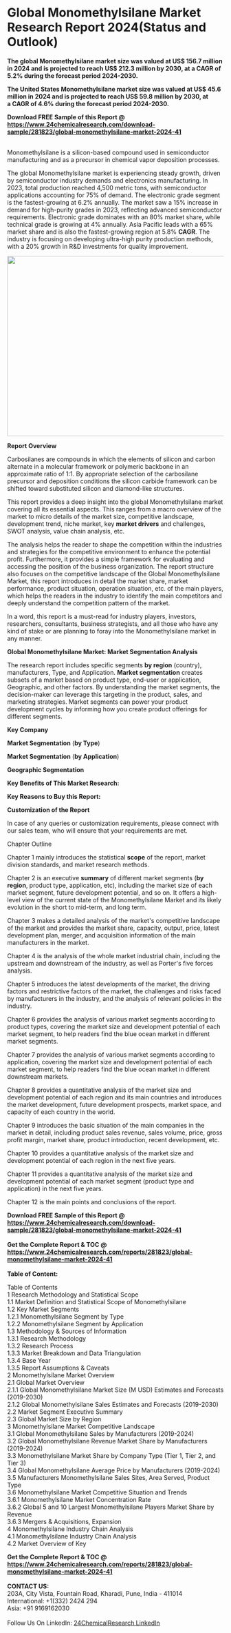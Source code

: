 <h1>Global Monomethylsilane Market Research Report 2024(Status and Outlook)</h1><p><strong>The global Monomethylsilane market size was valued at US$ 156.7 million in 2024 and is projected to reach US$ 212.3 million by 2030, at a CAGR of 5.2% during the forecast period 2024-2030.</strong></p><p>
</p><p><strong>The United States Monomethylsilane market size was valued at US$ 45.6 million in 2024 and is projected to reach US$ 59.8 million by 2030, at a CAGR of 4.6% during the forecast period 2024-2030.</strong></p><div><b>Download FREE Sample of this Report @ 
            <a href="https://www.24chemicalresearch.com/download-sample/281823/global-monomethylsilane-market-2024-41">
            https://www.24chemicalresearch.com/download-sample/281823/global-monomethylsilane-market-2024-41</a></b></div><br><p>
</p><p>Monomethylsilane is a silicon-based compound used in semiconductor manufacturing and as a precursor in chemical vapor deposition processes.</p><p>
</p><p>The global Monomethylsilane market is experiencing steady growth, driven by semiconductor industry demands and electronics manufacturing. In 2023, total production reached 4,500 metric tons, with semiconductor applications accounting for 75% of demand. The electronic grade segment is the fastest-growing at 6.2% annually. The market saw a 15% increase in demand for high-purity grades in 2023, reflecting advanced semiconductor requirements. Electronic grade dominates with an 80% market share, while technical grade is growing at 4% annually. Asia Pacific leads with a 65% market share and is also the fastest-growing region at 5.8% <strong>CAGR</strong>. The industry is focusing on developing ultra-high purity production methods, with a 20% growth in R&amp;D investments for quality improvement.</p><p>
</p><p><img alt="" src="https://24chemicalresearch.com/assets/report-images/GlobalMonomethylsilaneMarket.png" style="height:418px; width:731px"></p><p>
</p><p><strong>Report Overview</strong></p><p>
</p><p></p><p>
</p><p>Carbosilanes are compounds in which the elements of silicon and carbon alternate in a molecular framework or polymeric backbone in an approximate ratio of 1:1. By appropriate selection of the carbosilane precursor and deposition conditions the silicon carbide framework can be shifted toward substituted silicon and diamond-like structures.</p><p>
</p><p>This report provides a deep insight into the global Monomethylsilane market covering all its essential aspects. This ranges from a macro overview of the market to micro details of the market size, competitive landscape, development trend, niche market, key <strong>market drivers</strong> and challenges, SWOT analysis, value chain analysis, etc.</p><p>
</p><p>The analysis helps the reader to shape the competition within the industries and strategies for the competitive environment to enhance the potential profit. Furthermore, it provides a simple framework for evaluating and accessing the position of the business organization. The report structure also focuses on the competitive landscape of the Global Monomethylsilane Market, this report introduces in detail the market share, market performance, product situation, operation situation, etc. of the main players, which helps the readers in the industry to identify the main competitors and deeply understand the competition pattern of the market.</p><p>
</p><p>In a word, this report is a must-read for industry players, investors, researchers, consultants, business strategists, and all those who have any kind of stake or are planning to foray into the Monomethylsilane market in any manner.</p><p>
</p><p><strong>Global Monomethylsilane Market: Market Segmentation Analysis</strong></p><p>
</p><p>The research report includes specific segments <strong>by region</strong> (country), manufacturers, Type, and Application. <strong>Market segmentation</strong> creates subsets of a market based on product type, end-user or application, Geographic, and other factors. By understanding the market segments, the decision-maker can leverage this targeting in the product, sales, and marketing strategies. Market segments can power your product development cycles by informing how you create product offerings for different segments.</p><p>
</p><p><strong>Key Company</strong></p><p>
</p><p>
</p><p><strong>Market Segmentation</strong> (<strong>by Type</strong>)</p><p>
</p><p>
</p><p><strong>Market Segmentation</strong> (<strong>by Application</strong>)</p><p>
</p><p>
</p><p><strong>Geographic Segmentation</strong></p><p>
</p><p>
</p><p><strong>Key Benefits of This Market Research:</strong></p><p>
</p><p>
</p><p><strong>Key Reasons to Buy this Report:</strong></p><p>
</p><p>
</p><p><strong>Customization of the Report</strong></p><p>
</p><p>In case of any queries or customization requirements, please connect with our sales team, who will ensure that your requirements are met.</p><p>
</p><p>Chapter Outline</p><p>
</p><p>Chapter 1 mainly introduces the statistical <strong>scope</strong> of the report, market division standards, and market research methods.</p><p>
</p><p>Chapter 2 is an executive <strong>summary</strong> of different market segments (<strong>by region</strong>, product type, application, etc), including the market size of each market segment, future development potential, and so on. It offers a high-level view of the current state of the Monomethylsilane Market and its likely evolution in the short to mid-term, and long term.</p><p>
</p><p>Chapter 3 makes a detailed analysis of the market's competitive landscape of the market and provides the market share, capacity, output, price, latest development plan, merger, and acquisition information of the main manufacturers in the market.</p><p>
</p><p>Chapter 4 is the analysis of the whole market industrial chain, including the upstream and downstream of the industry, as well as Porter's five forces analysis.</p><p>
</p><p>Chapter 5 introduces the latest developments of the market, the driving factors and restrictive factors of the market, the challenges and risks faced by manufacturers in the industry, and the analysis of relevant policies in the industry.</p><p>
</p><p>Chapter 6 provides the analysis of various market segments according to product types, covering the market size and development potential of each market segment, to help readers find the blue ocean market in different market segments.</p><p>
</p><p>Chapter 7 provides the analysis of various market segments according to application, covering the market size and development potential of each market segment, to help readers find the blue ocean market in different downstream markets.</p><p>
</p><p>Chapter 8 provides a quantitative analysis of the market size and development potential of each region and its main countries and introduces the market development, future development prospects, market space, and capacity of each country in the world.</p><p>
</p><p>Chapter 9 introduces the basic situation of the main companies in the market in detail, including product sales revenue, sales volume, price, gross profit margin, market share, product introduction, recent development, etc.</p><p>
</p><p>Chapter 10 provides a quantitative analysis of the market size and development potential of each region in the next five years.</p><p>
</p><p>Chapter 11 provides a quantitative analysis of the market size and development potential of each market segment (product type and application) in the next five years.</p><p>
</p><p>Chapter 12 is the main points and conclusions of the report.</p><div><b>Download FREE Sample of this Report @ 
            <a href="https://www.24chemicalresearch.com/download-sample/281823/global-monomethylsilane-market-2024-41">
            https://www.24chemicalresearch.com/download-sample/281823/global-monomethylsilane-market-2024-41</a></b></div><br><div><b>Get the Complete Report & TOC @ 
            <a href="https://www.24chemicalresearch.com/reports/281823/global-monomethylsilane-market-2024-41">
            https://www.24chemicalresearch.com/reports/281823/global-monomethylsilane-market-2024-41</a></b></div><br>
            <b>Table of Content:</b><p>Table of Contents<br />
 1 Research Methodology and Statistical Scope<br />
 1.1 Market Definition and Statistical Scope of Monomethylsilane<br />
 1.2 Key Market Segments<br />
 1.2.1 Monomethylsilane Segment by Type<br />
 1.2.2 Monomethylsilane Segment by Application<br />
 1.3 Methodology & Sources of Information<br />
 1.3.1 Research Methodology<br />
 1.3.2 Research Process<br />
 1.3.3 Market Breakdown and Data Triangulation<br />
 1.3.4 Base Year<br />
 1.3.5 Report Assumptions & Caveats<br />
 2 Monomethylsilane Market Overview<br />
 2.1 Global Market Overview<br />
 2.1.1 Global Monomethylsilane Market Size (M USD) Estimates and Forecasts (2019-2030)<br />
 2.1.2 Global Monomethylsilane Sales Estimates and Forecasts (2019-2030)<br />
 2.2 Market Segment Executive Summary<br />
 2.3 Global Market Size by Region<br />
 3 Monomethylsilane Market Competitive Landscape<br />
 3.1 Global Monomethylsilane Sales by Manufacturers (2019-2024)<br />
 3.2 Global Monomethylsilane Revenue Market Share by Manufacturers (2019-2024)<br />
 3.3 Monomethylsilane Market Share by Company Type (Tier 1, Tier 2, and Tier 3)<br />
 3.4 Global Monomethylsilane Average Price by Manufacturers (2019-2024)<br />
 3.5 Manufacturers Monomethylsilane Sales Sites, Area Served, Product Type<br />
 3.6 Monomethylsilane Market Competitive Situation and Trends<br />
 3.6.1 Monomethylsilane Market Concentration Rate<br />
 3.6.2 Global 5 and 10 Largest Monomethylsilane Players Market Share by Revenue<br />
 3.6.3 Mergers & Acquisitions, Expansion<br />
 4 Monomethylsilane Industry Chain Analysis<br />
 4.1 Monomethylsilane Industry Chain Analysis<br />
 4.2 Market Overview of Key</p><div><b>Get the Complete Report & TOC @ 
            <a href="https://www.24chemicalresearch.com/reports/281823/global-monomethylsilane-market-2024-41">
            https://www.24chemicalresearch.com/reports/281823/global-monomethylsilane-market-2024-41</a></b></div><br><b>CONTACT US:</b><br>
            203A, City Vista, Fountain Road, Kharadi, Pune, India - 411014<br>
            International: +1(332) 2424 294<br>
            Asia: +91 9169162030 <br><br>
            Follow Us On LinkedIn: <a href="https://www.linkedin.com/company/24chemicalresearch/">24ChemicalResearch LinkedIn</a>